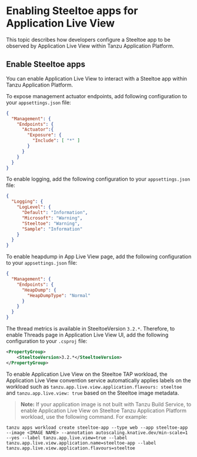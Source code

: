 # Enabling Steeltoe apps for Application Live View

This topic describes how developers configure a Steeltoe app to be observed by
Application Live View within Tanzu Application Platform.

## Enable Steeltoe apps

You can enable Application Live View to interact with a Steeltoe app within Tanzu Application Platform.

To expose management actuator endpoints, add following configuration to your `appsettings.json` file:

```json
{
  "Management": {
    "Endpoints": {
      "Actuator":{
        "Exposure": {
          "Include": [ "*" ]
        }
      }
    }
  }
}
```

To enable logging, add the following configuration to your `appsettings.json` file:

```json
{
  "Logging": {
    "LogLevel": {
      "Default": "Information",
      "Microsoft": "Warning",
      "Steeltoe": "Warning",
      "Sample": "Information"
    }
  }
}
```

To enable heapdump in App Live View page, add the following configuration to your `appsettings.json` file:

```json
{
  "Management": {
    "Endpoints": {
      "HeapDump": {
        "HeapDumpType": "Normal"
      }
    }
  }
}
```


The thread metrics is available in SteeltoeVersion `3.2.*`. Therefore, to enable Threads page in Application Live View UI, add the following configuration to your `.csproj` file:

```xml
<PropertyGroup>
    <SteeltoeVersion>3.2.*</SteeltoeVersion>
</PropertyGroup>
```

To enable Application Live View on the Steeltoe TAP workload, the Application Live View convention service automatically applies labels on the workload such as `tanzu.app.live.view.application.flavours: steeltoe` and `tanzu.app.live.view: true` based on the Steeltoe image metadata.

>**Note:** If your application image is not built with Tanzu Build Service, to enable Application Live View on Steeltoe Tanzu Application Platform workload, use the following command. For example:

```
tanzu apps workload create steeltoe-app --type web --app steeltoe-app --image <IMAGE NAME> --annotation autoscaling.knative.dev/min-scale=1 --yes --label tanzu.app.live.view=true --label tanzu.app.live.view.application.name=steeltoe-app --label tanzu.app.live.view.application.flavours=steeltoe
```
